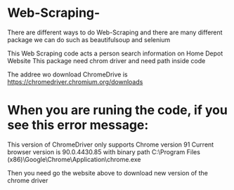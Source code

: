 # Web-Scraping-

There are different ways to do Web-Scraping and there are many different package we can do such as beautifulsoup and selenium






This Web Scraping code acts a person search information on Home Depot Website
This package need chrom driver and need path inside code






The addree wo download ChromeDrive is https://chromedriver.chromium.org/downloads

# When you are runing the code, if you see this error message:
This version of ChromeDriver only supports Chrome version 91
Current browser version is 90.0.4430.85 with binary path C:\Program Files (x86)\Google\Chrome\Application\chrome.exe

Then you need go the website above to download new version of the chrome driver
